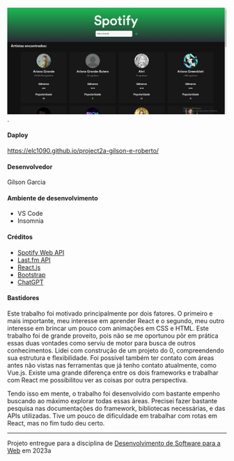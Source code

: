 ![Screenshot do projeto](printScreen.png "Screenshot do projeto").


#### Daploy

https://elc1090.github.io/project2a-gilson-e-roberto/


#### Desenvolvedor

Gilson Garcia


#### Ambiente de desenvolvimento
- VS Code
- Insomnia

#### Créditos
- [Spotify Web API](https://developer.spotify.com/documentation/web-api)
- [Last.fm API](https://www.last.fm/api)
- [React.js](https://react.dev/)
- [Bootstrap](https://react-bootstrap.github.io/)
- [ChatGPT](https://openai.com/blog/chatgpt)

#### Bastidores

Este trabalho foi motivado principalmente por dois fatores. O primeiro e mais importante, meu interesse em aprender React e o segundo, meu outro interesse em brincar um pouco com animações em CSS e HTML. Este trabalho foi de grande proveito, pois não se me oportunou pôr em prática essas duas vontades como serviu de motor para busca de outros conhecimentos. Lidei com construção de um projeto do 0, compreendendo sua estrutura e flexibilidade. Foi possível também ter contato com áreas antes não vistas nas ferramentas que já tenho contato atualmente, como Vue.js. Existe uma grande diferença entre os dois frameworks e trabalhar com React me possibilitou ver as coisas por outra perspectiva. 

Tendo isso em mente, o trabalho foi desenvolvido com bastante empenho buscando ao máximo explorar todas essas áreas. Precisei fazer bastante pesquisa nas documentações do framework, bibliotecas necessárias, e das APIs utilizadas. Tive um pouco de dificuldade em trabalhar com rotas em React, mas no fim tudo deu certo.



---
Projeto entregue para a disciplina de [Desenvolvimento de Software para a Web](http://github.com/andreainfufsm/elc1090-2023a) em 2023a
